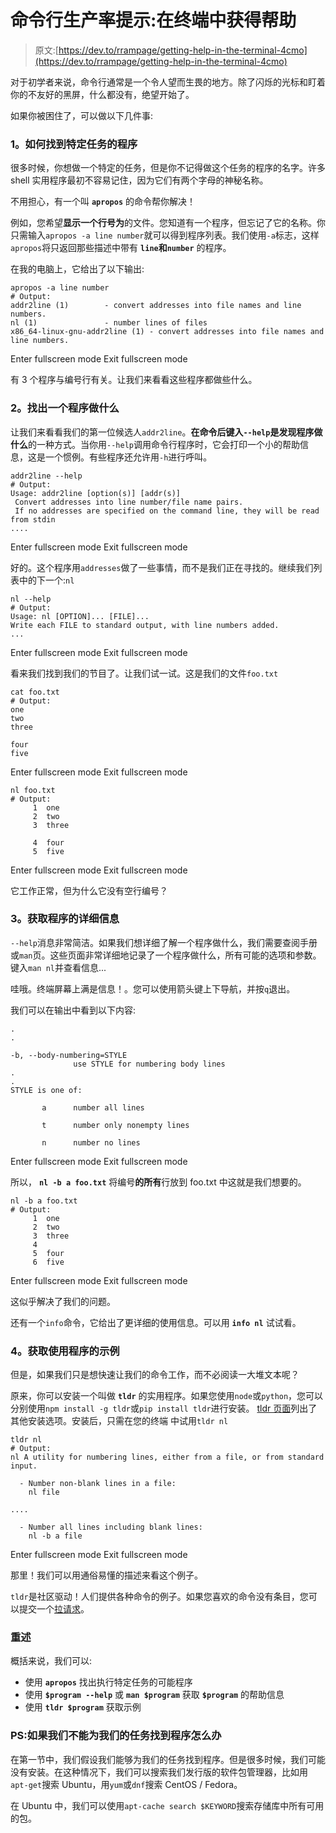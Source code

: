 # 命令行生产率提示:在终端中获得帮助

> 原文:[https://dev.to/rrampage/getting-help-in-the-terminal-4cmo](https://dev.to/rrampage/getting-help-in-the-terminal-4cmo)

对于初学者来说，命令行通常是一个令人望而生畏的地方。除了闪烁的光标和盯着你的不友好的黑屏，什么都没有，绝望开始了。

如果你被困住了，可以做以下几件事:

### 1。如何找到特定任务的程序

很多时候，你想做一个特定的任务，但是你不记得做这个任务的程序的名字。许多 shell 实用程序最初不容易记住，因为它们有两个字母的神秘名称。

不用担心，有一个叫 **`apropos`** 的命令帮你解决！

例如，您希望**显示一个行号为**的文件。您知道有一个程序，但忘记了它的名称。你只需输入`apropos -a line number`就可以得到程序列表。我们使用`-a`标志，这样`apropos`将只返回那些描述中带有 **`line`和`number`** 的程序。

在我的电脑上，它给出了以下输出:

```
apropos -a line number
# Output:
addr2line (1)        - convert addresses into file names and line numbers.
nl (1)               - number lines of files
x86_64-linux-gnu-addr2line (1) - convert addresses into file names and line numbers. 
```

Enter fullscreen mode Exit fullscreen mode

有 3 个程序与编号行有关。让我们来看看这些程序都做些什么。

### 2。找出一个程序做什么

让我们来看看我们的第一位候选人`addr2line`。**在命令后键入`--help`是发现程序做什么**的一种方式。当你用`--help`调用命令行程序时，它会打印一个小的帮助信息，这是一个惯例。有些程序还允许用`-h`进行呼叫。

```
addr2line --help
# Output:
Usage: addr2line [option(s)] [addr(s)]
 Convert addresses into line number/file name pairs.
 If no addresses are specified on the command line, they will be read from stdin
.... 
```

Enter fullscreen mode Exit fullscreen mode

好的。这个程序用`addresses`做了一些事情，而不是我们正在寻找的。继续我们列表中的下一个:`nl`

```
nl --help
# Output:
Usage: nl [OPTION]... [FILE]...
Write each FILE to standard output, with line numbers added.
... 
```

Enter fullscreen mode Exit fullscreen mode

看来我们找到我们的节目了。让我们试一试。这是我们的文件`foo.txt`

```
cat foo.txt
# Output:
one
two
three

four
five 
```

Enter fullscreen mode Exit fullscreen mode

```
nl foo.txt
# Output:
     1  one
     2  two
     3  three

     4  four
     5  five 
```

Enter fullscreen mode Exit fullscreen mode

它工作正常，但为什么它没有空行编号？

### 3。获取程序的详细信息

`--help`消息非常简洁。如果我们想详细了解一个程序做什么，我们需要查阅手册或`man`页。这些页面非常详细地记录了一个程序做什么，所有可能的选项和参数。键入`man nl`并查看信息...

哇哦。终端屏幕上满是信息！。您可以使用箭头键上下导航，并按`q`退出。

我们可以在输出中看到以下内容:

```
.
.

-b, --body-numbering=STYLE
              use STYLE for numbering body lines
.
.
STYLE is one of:

       a      number all lines

       t      number only nonempty lines

       n      number no lines 
```

Enter fullscreen mode Exit fullscreen mode

所以， **`nl -b a foo.txt`** 将编号**的所有**行放到 foo.txt 中这就是我们想要的。

```
nl -b a foo.txt
# Output:
     1  one
     2  two
     3  three
     4
     5  four
     6  five 
```

Enter fullscreen mode Exit fullscreen mode

这似乎解决了我们的问题。

还有一个`info`命令，它给出了更详细的使用信息。可以用 **`info nl`** 试试看。

### 4。获取使用程序的示例

但是，如果我们只是想快速让我们的命令工作，而不必阅读一大堆文本呢？

原来，你可以安装一个叫做 **`tldr`** 的实用程序。如果您使用`node`或`python`，您可以分别使用`npm install -g tldr`或`pip install tldr`进行安装。 [tldr 页面](https://tldr.sh/)列出了其他安装选项。安装后，只需在您的终端
中试用`tldr nl`

```
tldr nl
# Output:
nl A utility for numbering lines, either from a file, or from standard input.

  - Number non-blank lines in a file:
    nl file

....

  - Number all lines including blank lines:
    nl -b a file 
```

Enter fullscreen mode Exit fullscreen mode

那里！我们可以用通俗易懂的描述来看这个例子。

`tldr`是社区驱动！人们提供各种命令的例子。如果您喜欢的命令没有条目，您可以提交一个[拉请求](https://github.com/tldr-pages/tldr)。

### 重述

概括来说，我们可以:

*   使用 **`apropos`** 找出执行特定任务的可能程序
*   使用 **`$program --help`** 或 **`man $program`** 获取 **`$program`** 的帮助信息
*   使用 **`tldr $program`** 获取示例

### PS:如果我们不能为我们的任务找到程序怎么办

在第一节中，我们假设我们能够为我们的任务找到程序。但是很多时候，我们可能没有安装。在这种情况下，我们可以搜索我们发行版的软件包管理器，比如用`apt-get`搜索 Ubuntu，用`yum`或`dnf`搜索 CentOS / Fedora。

在 Ubuntu 中，我们可以使用`apt-cache search $KEYWORD`搜索存储库中所有可用的包。